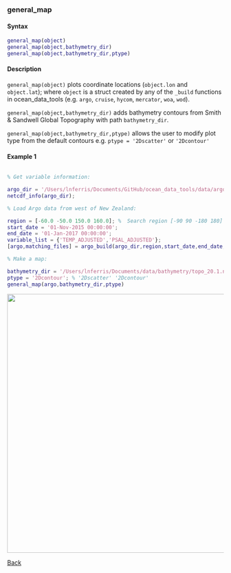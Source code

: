 ### general_map

#### Syntax

```Matlab
general_map(object)
general_map(object,bathymetry_dir)
general_map(object,bathymetry_dir,ptype)
```
#### Description

``general_map(object)`` plots coordinate locations (``object.lon`` and ``object.lat``); where ``object`` is a struct created by any of the ``_build`` functions in ocean_data_tools (e.g. ``argo``, ``cruise``, ``hycom``, ``mercator``, ``woa``, ``wod``). 

``general_map(object,bathymetry_dir)`` adds bathymetry contours from Smith & Sandwell Global Topography with path ``bathymetry_dir``.

``general_map(object,bathymetry_dir,ptype)`` allows the user to modify plot type from the default contours e.g. ``ptype = '2Dscatter'`` or ``'2Dcontour'``

#### Example 1


```Matlab

% Get variable information:

argo_dir = '/Users/lnferris/Documents/GitHub/ocean_data_tools/data/argo/*profiles*.nc';
netcdf_info(argo_dir);

% Load Argo data from west of New Zealand:

region = [-60.0 -50.0 150.0 160.0]; %  Search region [-90 90 -180 180]
start_date = '01-Nov-2015 00:00:00';
end_date = '01-Jan-2017 00:00:00';
variable_list = {'TEMP_ADJUSTED','PSAL_ADJUSTED'};
[argo,matching_files] = argo_build(argo_dir,region,start_date,end_date,variable_list);

% Make a map:

bathymetry_dir = '/Users/lnferris/Documents/data/bathymetry/topo_20.1.nc';
ptype = '2Dcontour'; % '2Dscatter' '2Dcontour'
general_map(argo,bathymetry_dir,ptype)

```
<img src="https://user-images.githubusercontent.com/24570061/88301724-fd1dab80-ccd2-11ea-9ea7-7badf1424865.png" width="600">

[Back](https://github.com/lnferris/ocean_data_tools#general-functions-for-subsetting-and-plotting-uniform-structs-1)

